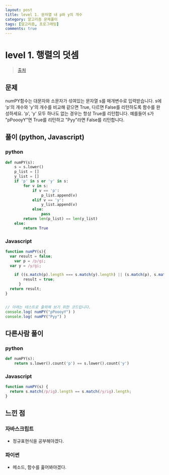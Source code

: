 ```yaml
---
layout: post
title: level 1. 문자열 내 p와 y의 개수
category: 알고리즘 문제풀이
tags: [알고리즘, 프로그래밍]
comments: true
---
```

# level 1. 행렬의 덧셈
> [출처](http://tryhelloworld.co.kr/challenge_codes/97)

## 문제
numPY함수는 대문자와 소문자가 섞여있는 문자열 s를 매개변수로 입력받습니다.
s에 'p'의 개수와 'y'의 개수를 비교해 같으면 True, 다르면 False를 리턴하도록 함수를 완성하세요.
'p', 'y' 모두 하나도 없는 경우는 항상 True를 리턴합니다.
예를들어 s가 "pPoooyY"면 True를 리턴하고 "Pyy"라면 False를 리턴합니다.

## 풀이 (python, Javascript)

### python

```python
def numPY(s):
    s = s.lower()
    p_list = []
    y_list = []
    if 'p' in s or 'y' in s:
        for v in s:
            if v == 'p':
                p_list.append(v)
            elif v == 'y':
                y_list.append(v)
            else:
                pass
        return len(p_list) == len(y_list)
    else:
        return True
```

### Javascript

```javascript
function numPY(s){
  var result = false;
 	var p = /p/gi;
  var y = /y/gi;

	if ((s.match(p).length === s.match(y).length) || (s.match(p), s.match(y) === null)){
      	result = true;
      }
  return result;
}


// 아래는 테스트로 출력해 보기 위한 코드입니다.
console.log( numPY("pPoooyY") )
console.log( numPY("Pyy") )
```

## 다른사람 풀이
### python

```python
def numPY(s):
    return s.lower().count('p') == s.lower().count('y')
```

### Javascript
```javascript
function numPY(s) {
  return s.match(/p/ig).length == s.match(/y/ig).length;
}
```

## 느낀 점
### 자바스크립트
- 정규표현식을 공부해야겠다.

### 파이썬
- 메소드, 함수를 훑어봐야겠다.
